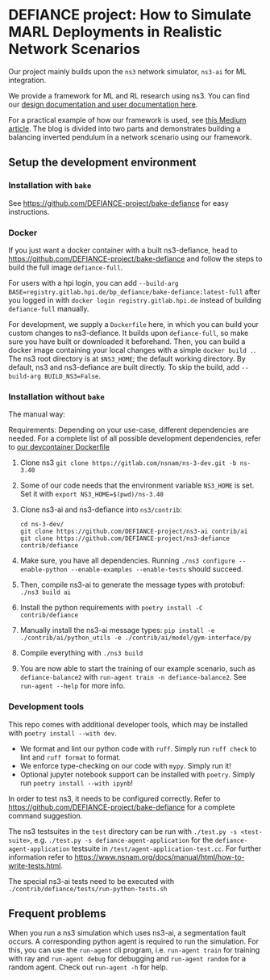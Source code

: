 # DEFIANCE project: How to Simulate MARL Deployments in Realistic Network Scenarios

Our project mainly builds upon the `ns3` network simulator, `ns3-ai` for ML integration.

We provide a framework for ML and RL research using ns3.
You can find our [design documentation and user documentation here](https://DEFIANCE-project.github.io).

For a practical example of how our framework is used, see [this Medium article](https://medium.com/@oliver.zimmermann/reinforcement-learning-in-ns3-part-1-698b9c30c0cd). The blog is divided into two parts and demonstrates building a balancing inverted pendulum in a network scenario using our framework.

## Setup the development environment

### Installation with `bake`

See <https://github.com/DEFIANCE-project/bake-defiance> for easy instructions.

### Docker

If you just want a docker container with a built ns3-defiance, head to <https://github.com/DEFIANCE-project/bake-defiance> and follow the steps to build the full image `defiance-full`.

For users with a hpi login, you can add `--build-arg BASE=registry.gitlab.hpi.de/bp_defiance/bake-defiance:latest-full`
after you logged in with `docker login registry.gitlab.hpi.de` instead of building `defiance-full` manually.

For development, we supply a `Dockerfile` here, in which you can build your custom changes to ns3-defiance. It builds upon `defiance-full`, so make sure you have built or downloaded it beforehand.
Then, you can build a docker image containing your local changes with a simple `docker build .`.
The ns3 root directory is at `$NS3_HOME`; the default working directory.
By default, ns3 and ns3-defiance are built directly. To skip the build, add `--build-arg BUILD_NS3=False`.

### Installation without `bake`

The manual way:

Requirements: Depending on your use-case, different dependencies are needed. For a complete list of all possible
development dependencies, refer
to [our devcontainer Dockerfile](https://github.com/DEFIANCE-project/bake-defiance/blob/main/.devcontainer/Dockerfile#L9)

1. Clone ns3 `git clone https://gitlab.com/nsnam/ns-3-dev.git -b ns-3.40`
2. Some of our code needs that the environment variable `NS3_HOME` is set. Set it with `export NS3_HOME=$(pwd)/ns-3.40`
3. Clone ns3-ai and ns3-defiance into `ns3/contrib`:

    ```shell-c
   cd ns-3-dev/
   git clone https://github.com/DEFIANCE-project/ns3-ai contrib/ai
   git clone https://github.com/DEFIANCE-project/ns3-defiance contrib/defiance
    ```

4. Make sure, you have all dependencies. Running `./ns3 configure --enable-python --enable-examples --enable-tests`
   should succeed.
5. Then, compile ns3-ai to generate the message types with protobuf: `./ns3 build ai`
6. Install the python requirements with `poetry install -C contrib/defiance`
7. Manually install the ns3-ai message
   types: `pip install -e ./contrib/ai/python_utils -e ./contrib/ai/model/gym-interface/py`
8. Compile everything with `./ns3 build`
9. You are now able to start the training of our example scenario, such as `defiance-balance2`
   with `run-agent train -n defiance-balance2`. See `run-agent --help` for more info.

### Development tools

This repo comes with additional developer tools, which may be installed with `poetry install --with dev`.

- We format and lint our python code with `ruff`. Simply run `ruff check` to lint and `ruff format` to format.
- We enforce type-checking on our code with `mypy`. Simply run it!
- Optional jupyter notebook support can be installed with `poetry`. Simply run `poetry install --with ipynb`!

In order to test ns3, it needs to be configured correctly. Refer to <https://github.com/DEFIANCE-project/bake-defiance>
for a complete command suggestion.

The ns3 testsuites in the `test` directory can be run with `./test.py -s <test-suite>`,
e.g. `./test.py -s defiance-agent-application` for the `defiance-agent-application` testsuite
in `/test/agent-application-test.cc`. For
further information refer to <https://www.nsnam.org/docs/manual/html/how-to-write-tests.html>.

The special ns3-ai tests need to be executed with `./contrib/defiance/tests/run-python-tests.sh`

## Frequent problems

When you run a ns3 simulation which uses ns3-ai, a segmentation fault occurs. A corresponding python agent is required
to run the simulation. For this, you can use the `run-agent` cli program, i.e. `run-agent train` for training with ray
and `run-agent debug` for debugging and `run-agent random` for a random agent. Check out `run-agent -h` for help.
